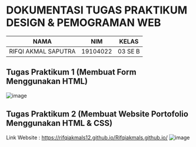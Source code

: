 # DOKUMENTASI TUGAS PRAKTIKUM DESIGN & PEMOGRAMAN WEB

| NAMA | NIM | KELAS
|--|--|--|
| RIFQI AKMAL SAPUTRA  | 19104022 | 03 SE B

## Tugas Praktikum 1 (Membuat Form Menggunakan HTML)
![image](https://user-images.githubusercontent.com/72428679/139146295-4fc9da6a-c9f7-4b0d-a849-a3f896530c14.png)


## Tugas Praktikum 2 (Membuat Website Portofolio Menggunakan HTML & CSS) 
Link Website : https://rifqiakmals12.github.io/Rifqiakmals.github.io/
![image](https://user-images.githubusercontent.com/72428679/139165529-e860cbbf-e747-4174-a176-f780c43ac25f.png)
